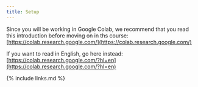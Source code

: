 ```yaml
---
title: Setup
---
```

Since you will be working in Google Colab, we recommend that you read this introduction before moving on in ths course:  
[https://colab.research.google.com/](https://colab.research.google.com/)

If you want to read in English, go here instead:  
[https://colab.research.google.com/?hl=en](https://colab.research.google.com/?hl=en)


{% include links.md %}